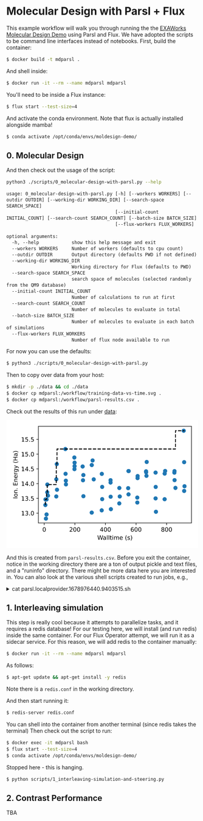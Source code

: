 # Molecular Design with Parsl + Flux

This example workflow will walk you through running the 
the [EXAWorks Molecular Design Demo](https://github.com/ExaWorks/molecular-design-parsl-demo)
using Parsl and Flux. We have adopted the scripts to be command line interfaces instead
of notebooks. First, build the container:

```bash
$ docker build -t mdparsl .
```

And shell inside:

```bash
$ docker run -it --rm --name mdparsl mdparsl
```

You'll need to be inside a Flux instance:

```bash
$ flux start --test-size=4
```

And activate the conda environment. Note that flux is actually installed alongside mamba!

```bash
$ conda activate /opt/conda/envs/moldesign-demo/
```

## 0. Molecular Design

And then check out the usage of the script:
```bash
python3 ./scripts/0_molecular-design-with-parsl.py --help
```
```console
usage: 0_molecular-design-with-parsl.py [-h] [--workers WORKERS] [--outdir OUTDIR] [--working-dir WORKING_DIR] [--search-space SEARCH_SPACE]
                                        [--initial-count INITIAL_COUNT] [--search-count SEARCH_COUNT] [--batch-size BATCH_SIZE]
                                        [--flux-workers FLUX_WORKERS]

optional arguments:
  -h, --help            show this help message and exit
  --workers WORKERS     Number of workers (defaults to cpu count)
  --outdir OUTDIR       Output directory (defaults PWD if not defined)
  --working-dir WORKING_DIR
                        Working directory for Flux (defaults to PWD)
  --search-space SEARCH_SPACE
                        search space of molecules (selected randomly from the QM9 database)
  --initial-count INITIAL_COUNT
                        Number of calculations to run at first
  --search-count SEARCH_COUNT
                        Number of molecules to evaluate in total
  --batch-size BATCH_SIZE
                        Number of molecules to evaluate in each batch of simulations
  --flux-workers FLUX_WORKERS
                        Number of flux node available to run
```

For now you can use the defaults:

```bash
$ python3 ./scripts/0_molecular-design-with-parsl.py
```
Then to copy over data from your host:

```bash
$ mkdir -p ./data && cd ./data
$ docker cp mdparsl:/workflow/training-data-vs-time.svg .
$ docker cp mdparsl:/workflow/parsl-results.csv .
```

Check out the results of this run under [data](data):


<img src="./data/training-data-vs-time.svg">

And this is created from `parsl-results.csv`.
Before you exit the container, notice in the working directory there are a ton of output pickle and text files,
and a "runinfo" directory. There might be more data here you are interested in. You can also look at the various
shell scripts created to run jobs, e.g.,

<details>

<summary>cat parsl.localprovider.1678976440.9403515.sh</summary>

```bash
export JOBNAME=$parsl.localprovider.1678976440.9403515
set -e
export CORES=$(getconf _NPROCESSORS_ONLN)
[[ "1" == "1" ]] && echo "Found cores : $CORES"
WORKERCOUNT=1
FAILONANY=0
PIDS=""

CMD() {
/usr/bin/flux start /opt/conda/envs/moldesign-demo/bin/python3 /opt/conda/envs/moldesign-demo/lib/python3.9/site-packages/parsl/executors/flux/flux_instance_manager.py tcp e25b3d4a9787 45085
}
for COUNT in $(seq 1 1 $WORKERCOUNT); do
    [[ "1" == "1" ]] && echo "Launching worker: $COUNT"
    CMD $COUNT &
    PIDS="$PIDS $!"
done

ALLFAILED=1
ANYFAILED=0
for PID in $PIDS ; do
    wait $PID
    if [ "$?" != "0" ]; then
        ANYFAILED=1
    else
        ALLFAILED=0
    fi
done

[[ "1" == "1" ]] && echo "All workers done"
if [ "$FAILONANY" == "1" ]; then
    exit $ANYFAILED
else
    exit $ALLFAILED
fi
(moldesign-demo) root@e25b3d4a9787:/workflow# cat parsl.localprovider.1678976440.9403515.sh

export JOBNAME=$parsl.localprovider.1678976440.9403515
set -e
export CORES=$(getconf _NPROCESSORS_ONLN)
[[ "1" == "1" ]] && echo "Found cores : $CORES"
WORKERCOUNT=1
FAILONANY=0
PIDS=""

CMD() {
/usr/bin/flux start /opt/conda/envs/moldesign-demo/bin/python3 /opt/conda/envs/moldesign-demo/lib/python3.9/site-packages/parsl/executors/flux/flux_instance_manager.py tcp e25b3d4a9787 45085
}
for COUNT in $(seq 1 1 $WORKERCOUNT); do
    [[ "1" == "1" ]] && echo "Launching worker: $COUNT"
    CMD $COUNT &
    PIDS="$PIDS $!"
done

ALLFAILED=1
ANYFAILED=0
for PID in $PIDS ; do
    wait $PID
    if [ "$?" != "0" ]; then
        ANYFAILED=1
    else
        ALLFAILED=0
    fi
done

[[ "1" == "1" ]] && echo "All workers done"
if [ "$FAILONANY" == "1" ]; then
    exit $ANYFAILED
else
    exit $ALLFAILED
fi
```

</details>

## 1. Interleaving simulation

This step is really cool because it attempts to parallelize tasks, and it requires a redis database!
For our testing here, we will install (and run redis) inside the same container. For our
Flux Operator attempt, we will run it as a sidecar service. For this reason, we will
add redis to the container manually:

```bash
$ docker run -it --rm --name mdparsl mdparsl
```

As follows:

```bash
$ apt-get update && apt-get install -y redis
```

Note there is a `redis.conf` in the working directory.

And then start running it:

```bash
$ redis-server redis.conf
```

You can shell into the container from another terminal (since redis takes the terminal)
Then check out the script to run:

```bash
$ docker exec -it mdparsl bash
$ flux start --test-size=4
$ conda activate /opt/conda/envs/moldesign-demo/
```

Stopped here - this is hanging.

```bash
$ python scripts/1_interleaving-simulation-and-steering.py
```


## 2. Contrast Performance

TBA